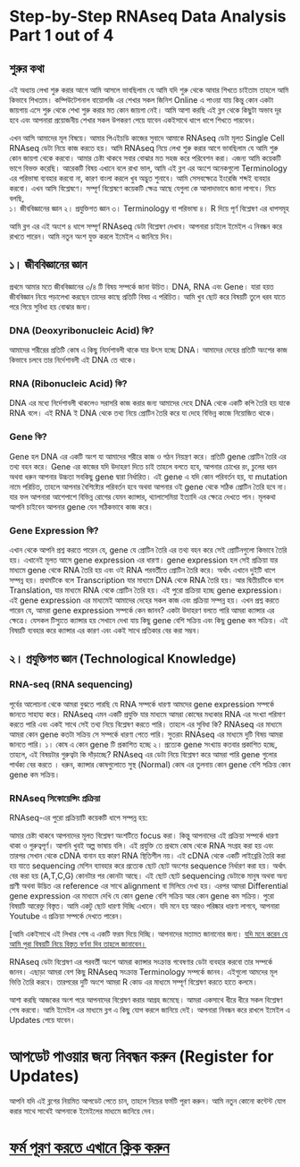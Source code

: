 # Step-by-Step RNAseq Data Analysis Part 1 out of 4
## শুরুর কথা 
এই অধ্যায় লেখা শুরু করার আগে আমি আসলে ভাবছিলাম যে আমি যদি শুরু থেকে আবার শিখতে চাইতাম তাহলে আমি কিভাবে শিখতাম। কম্পিউটেশনাল বায়োলজি এর শেখার সকল জিনিশ Online এ পাওয়া যায় কিন্তু কোন একটা জায়গায় এসে শুরু থেকে শেখা শুরু করার মত কোন জায়গা নেই। আমি আশা করছি এই ব্লগ থেকে কিছুটা অভাব দূর হবে এবং আপনারা প্রয়োজনীয় শেখার সকল উপকরণ পেয়ে যাবেন একইসাথে ধাপে ধাপে শিখতে পারবেন। 

এখন আসি আমাদের মূল বিষয়ে। আমার পিএইচডি কাজের সুবাদে আমাকে RNAseq ডেটা মূলত Single Cell RNAseq ডেটা নিয়ে কাজ করতে হয়। আমি RNAseq নিয়ে লেখা শুরু করার আগে ভাবছিলাম যে আমি শুরু কোন জায়গা থেকে করবো। আমার চেষ্টা থাকবে সবার বোঝার মত সহজ করে পরিবেশন করা। এজন্য আমি কয়েকটি ভাগে বিভক্ত করেছি। আরেকটি বিষয় এখানে বলে রাখা ভাল, আমি এই ব্লগ এর অংশে অনেকগুলো Terminology এর পরিভাষা ব্যবহার করবো না, কারণ বাংলা করলে খুব অদ্ভুত শুনাবে। আমি সেসবক্ষেত্রে ইংরেজি শব্দই ব্যবহার করবো। এখন আসি বিশ্লেষণে। সম্পূর্ণ বিশ্লেষণে কয়েকটি ক্ষেত্র আছে যেগুলা কে আলাদাভাবে জানা লাগবে। নিচে বলছি,   
১।  জীববিজ্ঞানের জ্ঞান 
২। প্রযুক্তিগত জ্ঞান 
৩। Terminology বা পরিভাষা
৪। R দিয়ে পূর্ণ বিশ্লেষণ এর ধাপসমূহ 

আমি ব্লগ এর এই অংশে ৪ ধাপে সম্পূর্ণ RNAseq ডেটা বিশ্লেষণ দেখাব। আপনারা চাইলে ইমেইল এ নিবন্ধন করে রাখতে পারেন। আমি নতুন অংশ যুক্ত করলে ইমেইল এ জানিয়ে দিব। 

## ১।  জীববিজ্ঞানের জ্ঞান 
প্রথমে আমার মতে জীববিজ্ঞানের ৩/৪ টি বিষয় সম্পর্কে জানা উচিত। DNA, RNA এবং Gene। যারা হয়ত জীববিজ্ঞান নিয়ে পড়ালেখা করছেন তাদের কাছে প্রতিটি বিষয় এ পরিচিত। আমি খুব ছোট করে বিষয়টি তুলে ধরব যাতে পরে গিয়ে সুবিধা হয় বোঝার জন্য। 
### DNA (Deoxyribonucleic Acid) কি?
আমাদের শরীরের প্রতিটি কোষ এ কিছু নির্দেশাবলী থাকে যার উৎস হচ্ছে DNA। আমাদের দেহের প্রতিটি অংশের কাজ কিভাবে চলবে তার নির্দেশাবলী এই DNA তে থাকে। 
### RNA (Ribonucleic Acid) কি? 
DNA এর মধ্যে নির্দেশাবলী থাকলেও সরাসরি কাজ করার জন্য আমাদের দেহে DNA থেকে একটি কপি তৈরি হয় যাকে RNA বলে। এই RNA ই DNA থেকে তথ্য নিয়ে প্রোটিন তৈরি করে যা দেহে বিভিন্ন কাজে নিয়োজিত থাকে।
### Gene কি? 
Gene হল DNA এর একটি অংশ যা আমাদের শরীরে কাজ ও গঠন নিয়ন্ত্রণ করে। প্রতিটি gene প্রোটিন তৈরি এর তথ্য বহন করে। Gene এর কাজের যদি উদাহরণ দিতে চাই তাহলে বলতে হবে, আপনার চোখের রং, চুলের ধরন অথবা ধরুন আপনার উচ্চতা সবকিছু gene দ্বারা নির্ধারিত। এই gene এ যদি কোন পরিবর্তন হয়, যা mutation নামে পরিচিত, তাহলে আপনার বৈশিষ্ট্যের পরিবর্তন হবে অথবা আপনার ওই gene থেকে সঠিক প্রোটিন তৈরি হবে না। যার ফল আপনারা আশেপাশে বিভিন্ন রোগের যেমন ক্যান্সার, থ্যালাসেমিয়া ইত্যাদি এর ক্ষেত্রে দেখতে পান। মূলকথা আপনি চাইবেন আপনার gene যেন সঠিকভাবে কাজ করে। 
### Gene Expression কি? 
এখান থেকে আপনি প্রশ্ন করতে পারেন যে, gene যে প্রোটিন তৈরি এর তথ্য বহন করে সেই প্রোটিনগুলো কিভাবে তৈরি হয়। এখানেই মূলত আসে gene expression এর ধারণা। gene expression হল সেই প্রক্রিয়া যার মাধ্যমে gene থেকে RNA তৈরি হয় এবং ওই RNA পরবর্তীতে প্রোটিন তৈরি করে। অর্থাৎ এখানে দুইটি ধাপে সম্পন্ন হয়। প্রথমটিকে বলে Transcription যার মাধ্যমে DNA থেকে RNA তৈরি হয়। আর দ্বিতীয়টিকে বলে Translation, যার মাধ্যমে RNA থেকে প্রোটিন তৈরি হয়। এই পুরো প্রক্রিয়া হচ্ছে gene expression। এই gene expression এর মাধ্যমেই আমাদের দেহের সকল কাজ এবং প্রক্রিয়া সম্পন্ন হয়।
এখন প্রশ্ন করতে পারেন যে, আমরা gene expression সম্পর্কে কেন জানব? একটা উদাহরণ বলতে পারি আমরা ক্যান্সার এর ক্ষেত্রে। যেসকল টিস্যুতে ক্যান্সার হয় সেখানে দেখা যায় কিছু gene বেশি সক্রিয় এবং কিছু gene কম সক্রিয়। এই বিষয়টি ব্যবহার করে ক্যান্সার এর কারণ এবং একই সাথে প্রতিকার বের করা সম্ভব। 

## ২। প্রযুক্তিগত জ্ঞান (Technological Knowledge)

### RNA-seq (RNA sequencing)
পূর্বের আলোচনা থেকে আমরা বুঝতে পারছি যে RNA সম্পর্কে ধারণা আমদের gene expression সম্পর্কে জানতে সাহায্য করে। RNAseq এমন একটি প্রযুক্তি যার মাধ্যমে আমরা কোষের মধ্যকার RNA এর সংখ্যা পরিমাণ করতে পারি এবং একই সাথে সেই তথ্য নিয়ে বিশ্লেষণ করতে পারি। তাহলে এর সুবিধা কি? RNAseq এর মাধ্যমে আমরা কোন gene কতটা সক্রিয় সে সম্পর্কে ধারণা পেতে পারি। সুতরাং RNAseq এর মাধ্যমে দুটি বিষয় আমরা জানতে পারি। 
১। কোষ এ কোন gene টি প্রকাশিত হচ্ছে 
২। প্রত্যেক gene সংখ্যায় কতবার প্রকাশিত হচ্ছে, 
তাহলে, এই বিষয়টার গুরুত্বটা কি দাঁড়াচ্ছে? RNAseq এর ডেটা নিয়ে বিশ্লেষণ করে আমরা পারি gene গুলোর পার্থক্য বের করতে । ধরুন, ক্যান্সার কোষগুলোতে সুস্থ (Normal) কোষ এর তুলনায় কোন gene বেশি সক্রিয় কোন gene কম সক্রিয়। 

### RNAseq সিকোয়েন্সিং প্রক্রিয়া
RNAseq-এর পুরো প্রক্রিয়াটি কয়েকটি ধাপে সম্পন্ন হয়:

আমার চেষ্টা থাকবে আপনাদের মূলত বিশ্লেষণ অংশটিতে focus করা। কিন্তু আপনাদের এই প্রক্রিয়া সম্পর্কে ধারণা থাকা ও গুরুত্বপূর্ণ। আপনি খুবই অল্প ভাষায় বলি। এই প্রযুক্তি তে প্রথমে কোষ থেকে RNA সংগ্রহ করা হয় এবং তারপর সেখান থেকে cDNA বানান হয় কারণ RNA স্থিতিশীল নয়। এই cDNA থেকে একটি লাইব্রেরি তৈরি করা হয় যাতে sequencing মেশিন ব্যাবহার করে প্রত্যেক ছোট ছোট অংশের sequence নির্ধারণ করা হয়। অর্থাৎ বের করা হয় (A,T,C,G) কোনটার পর কোনটা আছে। এই ছোট ছোট sequencing ডেটাকে মানুষ অথবা অন্য প্রাণী অথবা উদ্ভিত এর reference এর সাথে alignment বা মিলিয়ে দেখা হয়। এরপর আমরা Differential gene expression এর মাধ্যমে দেখি যে কোন gene বেশি সক্রিয় আর কোন gene কম সক্রিয়। পুরো বিষয়টি আরেক্তু বিস্তৃত। আমি একটু ছোট ধারণা দিচ্ছি এখানে। যদি মনে হয় আরও পরিষ্কার ধারণা লাগবে, আপনারা Youtube এ প্রক্রিয়া সম্পর্কে দেখতে পারেন। 

[আমি একইসাথে এই লিখার শেষ এ একটি ফরম দিয়ে দিচ্ছি। আপনাদের মতামত জানানোর জন্য। [যদি মনে করেন যে আমি পুরা বিষয়টি নিয়ে বিস্তৃত বর্ণনা দিব তাহলে জানাবেন।](https://forms.gle/EXzTmb9MFo3CJN6g7) 

RNAseq ডেটা বিশ্লেষণ এর পরবর্তী অংশে আমরা ক্যান্সার সংক্রান্ত গবেষণার ডেটা ব্যবহার করবো তার সম্পর্কে জানব। এছাড়া আমরা বেশ কিছু RNAseq সংক্রান্ত Terminology সম্পর্কে জানব। এইগুলো আমদের মূল ভিত্তি তৈরি করবে। তারপরের দুটি অংশে আমরা R কোড এর মাধ্যমে সম্পূর্ণ বিশ্লেষণ করতে হাতে কলমে। 

আশা করছি আজকের অংশ পরে আপনাদের বিশ্লেষণ করার আগ্রহ জমেছে। আমরা একসাথে ধীরে ধীরে সকল বিশ্লেষণ শেষ করবো। আমি ইমেইল এর মাধ্যমে ব্লগ এ কিছু যোগ করলে জানিয়ে দেই। আপনারা নিবন্ধন করে রাখলে ইমেইল এ Updates পেয়ে যাবেন। 

# আপডেট পাওয়ার জন্য নিবন্ধন করুন (Register for Updates)

আপনি যদি এই ব্লগের নিয়মিত আপডেট পেতে চান, তাহলে নিচের ফর্মটি পূরণ করুন। আমি নতুন কোনো কন্টেন্ট যোগ করার সাথে সাথেই আপনাকে ইমেইলের মাধ্যমে জানিয়ে দেব।

# [**ফর্ম পূরণ করতে এখানে ক্লিক করুন**](https://forms.gle/6qyRGiE7WSpLJ9SA9)

